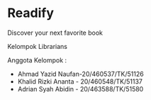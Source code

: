 # Readify

Discover your next favorite book

Kelompok Librarians

Anggota Kelompok :

- Ahmad Yazid Naufan-20/460537/TK/51126
- Khalid Rizki Ananta - 20/460548/TK/51137
- Adrian Syah Abidin - 20/463588/TK/51580
